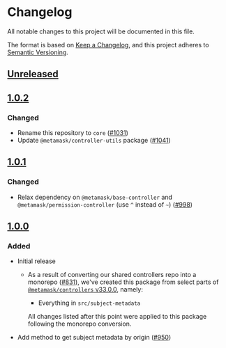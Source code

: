 # Changelog
All notable changes to this project will be documented in this file.

The format is based on [Keep a Changelog](https://keepachangelog.com/en/1.0.0/),
and this project adheres to [Semantic Versioning](https://semver.org/spec/v2.0.0.html).

## [Unreleased]

## [1.0.2]
### Changed
- Rename this repository to `core` ([#1031](https://github.com/MetaMask/controllers/pull/1031))
- Update `@metamask/controller-utils` package ([#1041](https://github.com/MetaMask/controllers/pull/1041)) 

## [1.0.1]
### Changed
- Relax dependency on `@metamask/base-controller` and `@metamask/permission-controller` (use `^` instead of `~`) ([#998](https://github.com/MetaMask/core/pull/998))

## [1.0.0]
### Added
- Initial release
  - As a result of converting our shared controllers repo into a monorepo ([#831](https://github.com/MetaMask/core/pull/831)), we've created this package from select parts of [`@metamask/controllers` v33.0.0](https://github.com/MetaMask/core/tree/v33.0.0), namely:
    - Everything in `src/subject-metadata`

    All changes listed after this point were applied to this package following the monorepo conversion.
- Add method to get subject metadata by origin ([#950](https://github.com/MetaMask/core/pull/950))

[Unreleased]: https://github.com/MetaMask/core/compare/@metamask/subject-metadata-controller@1.0.2...HEAD
[1.0.2]: https://github.com/MetaMask/core/compare/@metamask/subject-metadata-controller@1.0.1...@metamask/subject-metadata-controller@1.0.2
[1.0.1]: https://github.com/MetaMask/core/compare/@metamask/subject-metadata-controller@1.0.0...@metamask/subject-metadata-controller@1.0.1
[1.0.0]: https://github.com/MetaMask/core/releases/tag/@metamask/subject-metadata-controller@1.0.0
